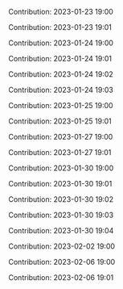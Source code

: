 Contribution: 2023-01-23 19:00

Contribution: 2023-01-23 19:01

Contribution: 2023-01-24 19:00

Contribution: 2023-01-24 19:01

Contribution: 2023-01-24 19:02

Contribution: 2023-01-24 19:03

Contribution: 2023-01-25 19:00

Contribution: 2023-01-25 19:01

Contribution: 2023-01-27 19:00

Contribution: 2023-01-27 19:01

Contribution: 2023-01-30 19:00

Contribution: 2023-01-30 19:01

Contribution: 2023-01-30 19:02

Contribution: 2023-01-30 19:03

Contribution: 2023-01-30 19:04

Contribution: 2023-02-02 19:00

Contribution: 2023-02-06 19:00

Contribution: 2023-02-06 19:01

